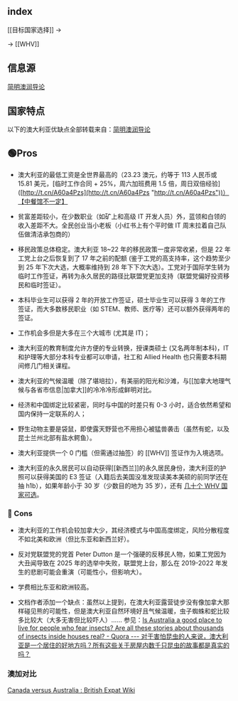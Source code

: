 
## index


[[目标国家选择]] -> 

-> [[WHV]]

## 信息源

[简明澳润导论](https://radical-war-cdf.notion.site/cac7b5c4329c4ef7bcec1d5da4ec6457)

## 国家特点

以下的澳大利亚优缺点全部转载来自：[简明澳润导论](https://radical-war-cdf.notion.site/cac7b5c4329c4ef7bcec1d5da4ec6457)

## 🟢Pros
  
- 澳大利亚的最低工资是全世界最高的（23.23 澳元，约等于 113 人民币或 15.81 美元，[临时工作合同 + 25%，周六加班费用 1.5 倍，周日双倍经验]([http://t.cn/A60a4Pzs](http://t.cn/A60a4Pzs "http://t.cn/A60a4Pzs"))）【中餐馆不一定】  
  
- 贫富差距较小，在少数职业（如矿上和高级 IT 开发人员）外，蓝领和白领的收入差距不大。全民创业当小老板（小红书上有个平时做 IT 周末拉着自己队伍做清洁承包商的）  
  
- 移民政策总体稳定。澳大利亚 18~22 年的移民政策一度非常收紧，但是 22 年工党上台之后恢复到了 17 年之前的配额 (鉴于工党的高支持率，这个趋势至少到 25 年下次大选，大概率维持到 28 年下下次大选）。工党对于国际学生转为临时工作签证，再转为永久居民的路径比联盟党更加支持（联盟党偏好投资移民和临时签证）。   
  
- 本科毕业生可以获得 2 年的开放工作签证，硕士毕业生可以获得 3 年的工作签证，而大多数移民职业（如 STEM、教师、医疗等）还可以额外获得两年的签证。  

- 工作机会多但是大多在三个大城市 (尤其是 IT)； 
  
- 澳大利亚的教育制度允许方便的专业转换，授课类硕士 (又名两年制本科)，IT 和护理等大部分本科专业都可以申请，社工和 Allied Health 也只需要本科期间修几门相关课程。  
  
- 澳大利亚的气候温暖（除了堪培拉），有美丽的阳光和沙滩，与[[加拿大地理气候与各省市信息|加拿大]]的冷冷冷形成鲜明对比。  
  
- 经济和中国绑定比较紧密，同时与中国的时差只有 0-3 小时，适合依然希望和国内保持一定联系的人；
  
- 野生动物主要是袋鼠，即使露天野营也不用担心被猛兽袭击（虽然有蛇，以及昆士兰州北部有盐水鳄鱼）。  
  
- 澳大利亚提供一个 0 门槛（但需通过抽签）的 [[WHV]] 签证作为入境选项。  
  
- 澳大利亚的永久居民可以自动获得[[新西兰]]的永久居民身份，澳大利亚的护照可以获得美国的 E3 签证（入籍后去美国没准发现读美本美硕的前同学还在抽 h1b），如果年龄小于 30 岁（少数目的地为 35 岁），还有 [几十个 WHV 国家可选](https://workingholiday.au/working-holiday-visa-countries/)。

### 🔴 Cons
  
- 澳大利亚的工作机会较加拿大少，其经济模式与中国高度绑定，风险分散程度不如北美和欧洲（但比东亚和新西兰好）。  
  
- 反对党联盟党的党首 Peter Dutton 是一个强硬的反移民人物，如果工党因为大丑闻导致在 2025 年的选举中失败，联盟党上台，那么在 2019-2022 年发生的悲剧可能会重演（可能性小，但影响大）。  

- 学费相比东亚和欧洲较高。

- 文档作者添加一个缺点：虽然以上提到，在澳大利亚露营徒步没有像加拿大那样碰见熊的可能性，但是澳大利亚自然环境好且气候温暖，虫子蜘蛛和蛇比较多比较大（大多无害但比较吓人）…… 参见：[Is Australia a good place to live for people who fear insects? Are all these stories about thousands of insects inside houses real? - Quora --- 对于害怕昆虫的人来说，澳大利亚是一个居住的好地方吗？所有这些关于房屋内数千只昆虫的故事都是真实的吗？](https://www.quora.com/Is-Australia-a-good-place-to-live-for-people-who-fear-insects-Are-all-these-stories-about-thousands-of-insects-inside-houses-real)

### 澳加对比

[Canada versus Australia : British Expat Wiki](https://britishexpats.com/wiki/Canada_versus_Australia)

